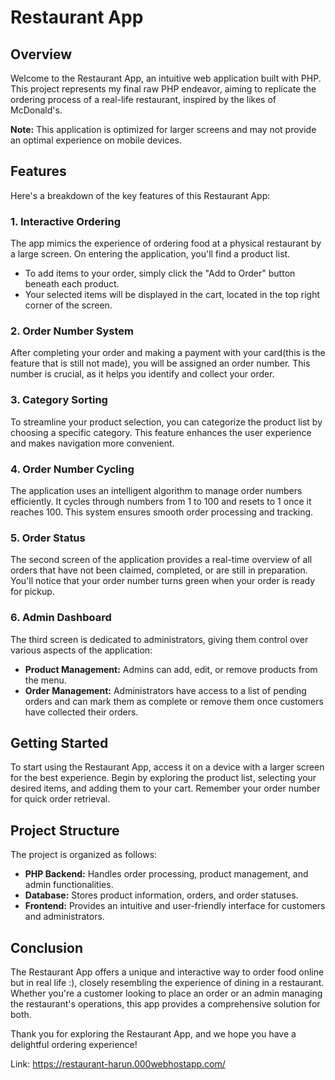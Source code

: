 # Restaurant App

## Overview

Welcome to the Restaurant App, an intuitive web application built with PHP. This project represents my final raw PHP endeavor, aiming to replicate the ordering process of a real-life restaurant, inspired by the likes of McDonald's.

**Note:** This application is optimized for larger screens and may not provide an optimal experience on mobile devices.

## Features

Here's a breakdown of the key features of this Restaurant App:

### 1. Interactive Ordering

The app mimics the experience of ordering food at a physical restaurant by a large screen. On entering the application, you'll find a product list.

- To add items to your order, simply click the "Add to Order" button beneath each product.
- Your selected items will be displayed in the cart, located in the top right corner of the screen.

### 2. Order Number System

After completing your order and making a payment with your card(this is the feature that is still not made), you will be assigned an order number. This number is crucial, as it helps you identify and collect your order.

### 3. Category Sorting

To streamline your product selection, you can categorize the product list by choosing a specific category. This feature enhances the user experience and makes navigation more convenient.

### 4. Order Number Cycling

The application uses an intelligent algorithm to manage order numbers efficiently. It cycles through numbers from 1 to 100 and resets to 1 once it reaches 100. This system ensures smooth order processing and tracking.

### 5. Order Status

The second screen of the application provides a real-time overview of all orders that have not been claimed, completed, or are still in preparation. You'll notice that your order number turns green when your order is ready for pickup.

### 6. Admin Dashboard

The third screen is dedicated to administrators, giving them control over various aspects of the application:

- **Product Management:** Admins can add, edit, or remove products from the menu.
- **Order Management:** Administrators have access to a list of pending orders and can mark them as complete or remove them once customers have collected their orders.

## Getting Started

To start using the Restaurant App, access it on a device with a larger screen for the best experience. Begin by exploring the product list, selecting your desired items, and adding them to your cart. Remember your order number for quick order retrieval.

## Project Structure

The project is organized as follows:

- **PHP Backend:** Handles order processing, product management, and admin functionalities.
- **Database:** Stores product information, orders, and order statuses.
- **Frontend:** Provides an intuitive and user-friendly interface for customers and administrators.

## Conclusion

The Restaurant App offers a unique and interactive way to order food online but in real life :), closely resembling the experience of dining in a restaurant. Whether you're a customer looking to place an order or an admin managing the restaurant's operations, this app provides a comprehensive solution for both.

Thank you for exploring the Restaurant App, and we hope you have a delightful ordering experience!

Link: https://restaurant-harun.000webhostapp.com/
